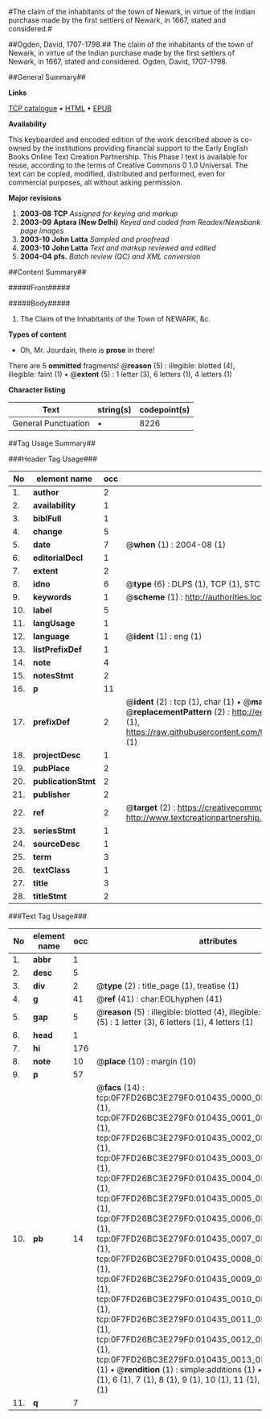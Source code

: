 #The claim of the inhabitants of the town of Newark, in virtue of the Indian purchase made by the first settlers of Newark, in 1667, stated and considered.#

##Ogden, David, 1707-1798.##
The claim of the inhabitants of the town of Newark, in virtue of the Indian purchase made by the first settlers of Newark, in 1667, stated and considered.
Ogden, David, 1707-1798.

##General Summary##

**Links**

[TCP catalogue](http://www.ota.ox.ac.uk/tcp/)  • 
[HTML](http://tei.it.ox.ac.uk/tcp/Texts-HTML/free/N08/N08170.html)  • 
[EPUB](http://tei.it.ox.ac.uk/tcp/Texts-EPUB/free/N08/N08170.epub)

**Availability**

This keyboarded and encoded edition of the
	       work described above is co-owned by the institutions
	       providing financial support to the Early English Books
	       Online Text Creation Partnership. This Phase I text is
	       available for reuse, according to the terms of Creative
	       Commons 0 1.0 Universal. The text can be copied,
	       modified, distributed and performed, even for
	       commercial purposes, all without asking permission.

**Major revisions**

1. __2003-08__ __TCP__ *Assigned for keying and markup*
1. __2003-09__ __Aptara (New Delhi)__ *Keyed and coded from Readex/Newsbank page images*
1. __2003-10__ __John Latta__ *Sampled and proofread*
1. __2003-10__ __John Latta__ *Text and markup reviewed and edited*
1. __2004-04__ __pfs.__ *Batch review (QC) and XML conversion*

##Content Summary##

#####Front#####

#####Body#####

1. The Claim of the Inhabitants of the
Town of NEWARK, &c.

**Types of content**

  * Oh, Mr. Jourdain, there is **prose** in there!

There are 5 **ommitted** fragments! 
 @__reason__ (5) : illegible: blotted (4), illegible: faint (1)  •  @__extent__ (5) : 1 letter (3), 6 letters (1), 4 letters (1)

**Character listing**


|Text|string(s)|codepoint(s)|
|---|---|---|
|General Punctuation|•|8226|

##Tag Usage Summary##

###Header Tag Usage###

|No|element name|occ|attributes|
|---|---|---|---|
|1.|__author__|2||
|2.|__availability__|1||
|3.|__biblFull__|1||
|4.|__change__|5||
|5.|__date__|7| @__when__ (1) : 2004-08 (1)|
|6.|__editorialDecl__|1||
|7.|__extent__|2||
|8.|__idno__|6| @__type__ (6) : DLPS (1), TCP (1), STC (1), NOTIS (1), IMAGE-SET (1), EVANS-CITATION (1)|
|9.|__keywords__|1| @__scheme__ (1) : http://authorities.loc.gov/ (1)|
|10.|__label__|5||
|11.|__langUsage__|1||
|12.|__language__|1| @__ident__ (1) : eng (1)|
|13.|__listPrefixDef__|1||
|14.|__note__|4||
|15.|__notesStmt__|2||
|16.|__p__|11||
|17.|__prefixDef__|2| @__ident__ (2) : tcp (1), char (1)  •  @__matchPattern__ (2) : ([0-9\-]+):([0-9IVX]+) (1), (.+) (1)  •  @__replacementPattern__ (2) : http://eebo.chadwyck.com/downloadtiff?vid=$1&page=$2 (1), https://raw.githubusercontent.com/textcreationpartnership/Texts/master/tcpchars.xml#$1 (1)|
|18.|__projectDesc__|1||
|19.|__pubPlace__|2||
|20.|__publicationStmt__|2||
|21.|__publisher__|2||
|22.|__ref__|2| @__target__ (2) : https://creativecommons.org/publicdomain/zero/1.0/ (1), http://www.textcreationpartnership.org/docs/. (1)|
|23.|__seriesStmt__|1||
|24.|__sourceDesc__|1||
|25.|__term__|3||
|26.|__textClass__|1||
|27.|__title__|3||
|28.|__titleStmt__|2||


###Text Tag Usage###

|No|element name|occ|attributes|
|---|---|---|---|
|1.|__abbr__|1||
|2.|__desc__|5||
|3.|__div__|2| @__type__ (2) : title_page (1), treatise (1)|
|4.|__g__|41| @__ref__ (41) : char:EOLhyphen (41)|
|5.|__gap__|5| @__reason__ (5) : illegible: blotted (4), illegible: faint (1)  •  @__extent__ (5) : 1 letter (3), 6 letters (1), 4 letters (1)|
|6.|__head__|1||
|7.|__hi__|176||
|8.|__note__|10| @__place__ (10) : margin (10)|
|9.|__p__|57||
|10.|__pb__|14| @__facs__ (14) : tcp:0F7FD26BC3E279F0:010435_0000_0F7FC2352A984C00 (1), tcp:0F7FD26BC3E279F0:010435_0001_0F7FC237392D0238 (1), tcp:0F7FD26BC3E279F0:010435_0002_0F7FC2382ABA81D0 (1), tcp:0F7FD26BC3E279F0:010435_0003_0F7FC239163418E8 (1), tcp:0F7FD26BC3E279F0:010435_0004_0F7FC239BA507398 (1), tcp:0F7FD26BC3E279F0:010435_0005_0F7FC23A769DEF00 (1), tcp:0F7FD26BC3E279F0:010435_0006_0F7FC23B41D38780 (1), tcp:0F7FD26BC3E279F0:010435_0007_0F7FC23BEAC7A900 (1), tcp:0F7FD26BC3E279F0:010435_0008_0F7FC23CAA673980 (1), tcp:0F7FD26BC3E279F0:010435_0009_0F7FC23D8229A278 (1), tcp:0F7FD26BC3E279F0:010435_0010_0F7FC23F7A8DE610 (1), tcp:0F7FD26BC3E279F0:010435_0011_0F7FC23FF7E543E0 (1), tcp:0F7FD26BC3E279F0:010435_0012_0F7FC2406E44F880 (1), tcp:0F7FD26BC3E279F0:010435_0013_0F7FC241396BA948 (1)  •  @__rendition__ (1) : simple:additions (1)  •  @__n__ (11) : 4 (1), 5 (1), 6 (1), 7 (1), 8 (1), 9 (1), 10 (1), 11 (1), 12 (1), 13 (1), 14 (1)|
|11.|__q__|7||
